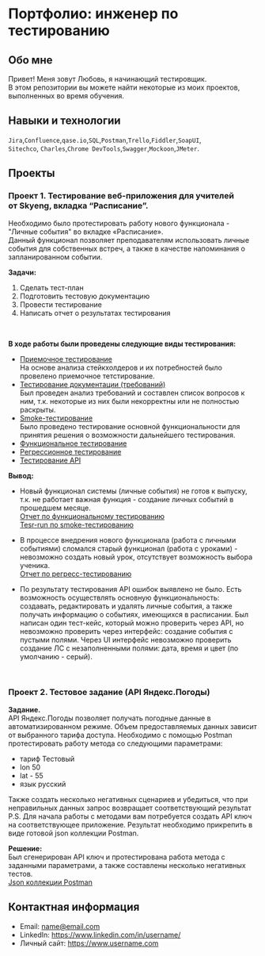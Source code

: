 # Портфолио: инженер по тестированию

## Обо мне 

Привет! Меня зовут Любовь, я начинающий тестировщик. <br>
В этом репозитории вы можете найти некоторые из моих проектов, выполненных во время обучения.
<br>

## Навыки и технологии
``Jira``,``Confluence``,``qase.io``,``SQL``,``Postman``,``Trello``,``Fiddler``,``SoapUI``,<br>
``Sitechco``, ``Charles``,``Chrome DevTools``,``Swagger``,``Mockoon``,``JMeter``. <br>

## Проекты
### **Проект 1. Тестирование веб-приложения для учителей от Skyeng, вкладка “Расписание”.** <br>

  
Необходимо было протестировать работу нового функционала - "Личные события" во вкладке «Расписание». <br>
Данный функционал позволяет преподавателям использовать личные события для собственных встреч, а также в качестве напоминания о запланированном событии. 


**Задачи:**<br>
<ol>
  <li> Сделать тест-план</li>
  <li> Подготовить тестовую документацию</li>
  <li> Провести тестирование</li>
  <li> Написать отчет о результатах тестирования</li>
</ol> <br>

**В ходе работы были проведены следующие виды тестирования:**<br>
- [Приемочное тестирование](https://github.com/StrepukhovskayaLK/Tester/blob/main/Проект%20№1/Приемочное%20тестирование.pdf) <br>
На основе анализа стейкхолдеров и их потребностей было провелено приемочное тетстирование.<br>
- [Тестирование документации (требований)](https://github.com/StrepukhovskayaLK/Tester/blob/main/Проект%20№1/Тестирование%20документации.md) <br>
Был проведен анализ требований и составлен список вопросов к ним, т.к. некоторые из них были некорректны или не полностью раскрыты.<br>
- [Smoke-тестирование](https://github.com/StrepukhovskayaLK/Tester/blob/main/Проект%20№1/Smoke-тестирование.pdf) <br>
Было проведено тестирование основной функциональности для принятия решения о возможности дальнейшего тестирования.
- [Функциональное тестирование](https://github.com/StrepukhovskayaLK/Tester/blob/main/Проект%20№1/Функциональный%20чек-лист%20для%20новой%20функции%20(личные%20события).ru.pdf) <br>
- [Регрессионное тестирование](https://github.com/StrepukhovskayaLK/Tester/blob/main/Проект%20№1/Регресс%20тестирование.pdf) <br>
- [Тестирование API](https://github.com/StrepukhovskayaLK/Tester/blob/main/Проект%20№1/Тестирование%20API.json) <br>


**Вывод:**

- Новый функционал системы (личные события) не готов к выпуску, т.к. не работает важная функция - создание личных событий в прошедшем месяце. <br>
[Отчет по функциональному тестированию](https://github.com/StrepukhovskayaLK/Tester/blob/main/Проект%20№1/Отчет%20по%20новому%20функционалу%20(личные%20события).pdf) <br>
[Tesr-run по smoke-тестированию](https://github.com/StrepukhovskayaLK/Tester/blob/main/Проект%20№1/Test-run%20по%20smoke-тестированию.pdf) 

- В процессе внедрения нового функционала (работа с личными событиями) сломался старый функционал (работа с уроками) - невозможно создать новый урок, отсутствует возможность выбора ученика.<br>
[Отчет по регресс-тестированию](https://github.com/StrepukhovskayaLK/Tester/blob/main/Проект%20№1/Отчет%20по%20регресс-тестированию.pdf) <br>

- По результату тестирования API ошибок выявлено не было. Есть возможность осуществлять основную функциональность: создавать, редактировать и удалять личные события, а также получать информацию о событиях, имеющихся в расписании.
Был написан один тест-кейс, который можно проверить через API, но невозможно проверить через интерфейс: создание события с пустыми полями. Через UI интерфейс невозможно проверить создание ЛС с незаполненными полями: дата, время и цвет (по умолчанию - серый).

<br> 

### **Проект 2. Тестовое задание (API Яндекс.Погоды)**

**Задание.**<br>
API Яндекс.Погоды позволяет получать погодные данные в автоматизированном режиме. Объем предоставляемых данных зависит от выбранного тарифа доступа.
Необходимо с помощью Postman протестировать работу метода со следующими параметрами:<br>

- тариф Тестовый
- lon 50
- lat - 55
- язык русский

Также создать несколько негативных сценариев и убедиться, что при неправильных данных запрос возвращает соответствующий результат
P.S. Для начала работы с методами вам потребуется создать API ключ на соответствующее приложение.
Результат необходимо прикрепить в виде готовой json коллекции Postman.

**Решение:**<br>
Был сгенерирован API ключ и протестирована работа метода с заданными параметрами, а также составлены несколько негативных тестов.<br>
[Json коллекции Postman](https://github.com/StrepukhovskayaLK/Tester/blob/main/Проект%20№2/Attestation.postman_collection.json) <br>


## Контактная информация
- Email: name@email.com
- LinkedIn: https://www.linkedin.com/in/username/
- Личный сайт: https://www.username.com



